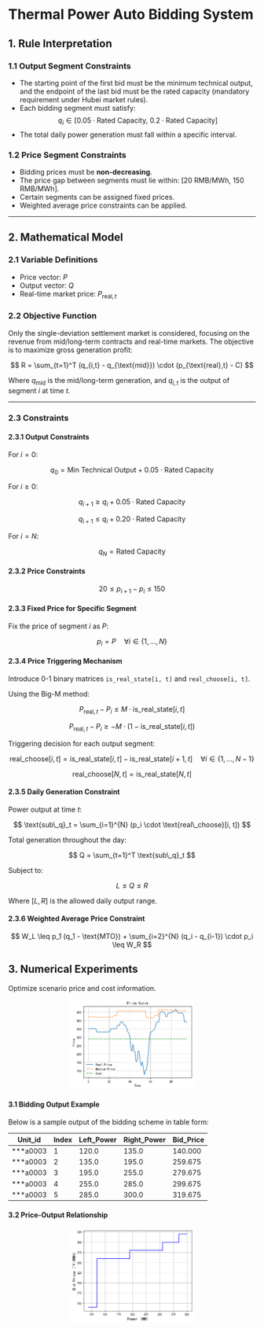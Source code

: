 # Thermal Power Auto Bidding System

## 1. Rule Interpretation

### 1.1 Output Segment Constraints

- The starting point of the first bid must be the minimum technical output, and the endpoint of the last bid must be the rated capacity (mandatory requirement under Hubei market rules).
- Each bidding segment must satisfy:
  $$
  q_i \in \left[0.05 \cdot \text{Rated Capacity},\ 0.2 \cdot \text{Rated Capacity} \right]
  $$
- The total daily power generation must fall within a specific interval.

### 1.2 Price Segment Constraints

- Bidding prices must be **non-decreasing**.
- The price gap between segments must lie within: [20 RMB/MWh, 150 RMB/MWh].
- Certain segments can be assigned fixed prices.
- Weighted average price constraints can be applied.

---

## 2. Mathematical Model

### 2.1 Variable Definitions

- Price vector: $P$
- Output vector: $Q$
- Real-time market price: $P_{\text{real}, t}$

### 2.2 Objective Function

Only the single-deviation settlement market is considered, focusing on the revenue from mid/long-term contracts and real-time markets. The objective is to maximize gross generation profit:

$$
R = \sum_{t=1}^T (q_{i,t} - q_{\text{mid}}) \cdot (p_{\text{real},t} - C)
$$

Where $q_{\text{mid}}$ is the mid/long-term generation, and $q_{i,t}$ is the output of segment $i$ at time $t$.

---

### 2.3 Constraints

#### 2.3.1 Output Constraints

For $i = 0$:

$$
q_0 = \text{Min Technical Output} + 0.05 \cdot \text{Rated Capacity}
$$

For $i \geq 0$:

$$
q_{i+1} \geq q_i + 0.05 \cdot \text{Rated Capacity}
$$

$$
q_{i+1} \leq q_i + 0.20 \cdot \text{Rated Capacity}
$$

For $i = N$:

$$
q_N = \text{Rated Capacity}
$$

#### 2.3.2 Price Constraints

$$
20 \leq p_{i+1} - p_i \leq 150
$$

#### 2.3.3 Fixed Price for Specific Segment

Fix the price of segment $i$ as $P$:

$$
p_i = P \quad \forall i \in \{1, ..., N\}
$$

#### 2.3.4 Price Triggering Mechanism

Introduce 0-1 binary matrices `is_real_state[i, t]` and `real_choose[i, t]`.

Using the Big-M method:

$$
P_{\text{real},t} - P_i \leq M \cdot \text{is\_real\_state}[i, t]
$$

$$
P_{\text{real},t} - P_i \geq -M \cdot (1 - \text{is\_real\_state}[i, t])
$$

Triggering decision for each output segment:

$$
\text{real\_choose}[i,t] = \text{is\_real\_state}[i,t] - \text{is\_real\_state}[i+1,t] \quad \forall i \in \{1, ..., N-1\}
$$

$$
\text{real\_choose}[N, t] = \text{is\_real\_state}[N, t]
$$

#### 2.3.5 Daily Generation Constraint

Power output at time $t$:

$$
\text{sub\_q}_t = \sum_{i=1}^{N} (p_i \cdot \text{real\_choose}[i, t])
$$

Total generation throughout the day:

$$
Q = \sum_{t=1}^T \text{sub\_q}_t
$$

Subject to:

$$
L \leq Q \leq R
$$

Where $[L, R]$ is the allowed daily output range.

#### 2.3.6 Weighted Average Price Constraint

$$
W_L \leq p_1 (q_1 - \text{MTO}) + \sum_{i=2}^{N} (q_i - q_{i-1}) \cdot p_i \leq W_R
$$

## 3. Numerical Experiments

Optimize scenario price and cost information.


<p align="center">
  <img src="image/README/Price_Info.png" alt="Price-Output Function" width="50%">
</p>


#### 3.1  Bidding Output Example

Below is a sample output of the bidding scheme in table form:

<div align="center">

| Unit_id  | Index | Left_Power | Right_Power | Bid_Price |
| -------- | ----- | ---------- | ----------- | --------- |
| ***a0003 | 1     | 120.0      | 135.0       | 140.000   |
| ***a0003 | 2     | 135.0      | 195.0       | 259.675   |
| ***a0003 | 3     | 195.0      | 255.0       | 279.675   |
| ***a0003 | 4     | 255.0      | 285.0       | 299.675   |
| ***a0003 | 5     | 285.0      | 300.0       | 319.675   |

</div>


#### 3.2 Price-Output Relationship

<p align="center">
  <img src="image/README/Price_Power.png" alt="Price-Output Function" width="50%">
</p>

